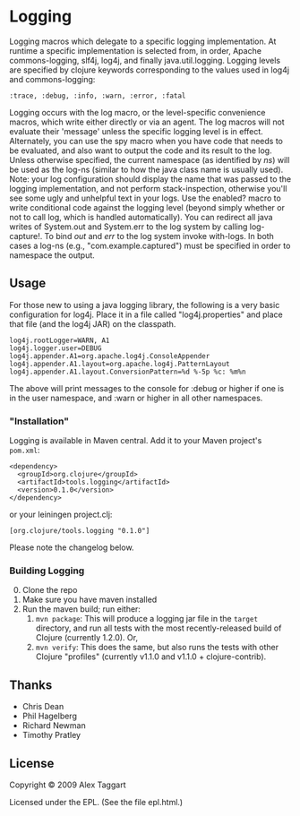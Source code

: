 # Logging

Logging macros which delegate to a specific logging implementation. At runtime a specific implementation is selected from, in order, Apache commons-logging, slf4j, log4j, and finally java.util.logging.  Logging levels are specified by clojure keywords corresponding to the values used in log4j and commons-logging:

    :trace, :debug, :info, :warn, :error, :fatal

Logging occurs with the log macro, or the level-specific convenience macros, which write either directly or via an agent.  The log macros will not evaluate their 'message' unless the specific logging level is in effect. Alternately, you can use the spy macro when you have code that needs to be evaluated, and also want to output the code and its result to the log.  Unless otherwise specified, the current namespace (as identified by *ns*) will be used as the log-ns (similar to how the java class name is usually used).  Note: your log configuration should display the name that was passed to the logging implementation, and not perform stack-inspection, otherwise you'll see some ugly and unhelpful text in your logs.  Use the enabled? macro to write conditional code against the logging level (beyond simply whether or not to call log, which is handled automatically).  You can redirect all java writes of System.out and System.err to the log system by calling log-capture!.  To bind *out* and *err* to the log system invoke with-logs.  In both cases a log-ns (e.g., \"com.example.captured\") must be specified in order to namespace the output.

## Usage

For those new to using a java logging library, the following is a very basic configuration for log4j. Place it in a file called \"log4j.properties\" and place that file (and the log4j JAR) on the classpath.

    log4j.rootLogger=WARN, A1
    log4j.logger.user=DEBUG
    log4j.appender.A1=org.apache.log4j.ConsoleAppender
    log4j.appender.A1.layout=org.apache.log4j.PatternLayout
    log4j.appender.A1.layout.ConversionPattern=%d %-5p %c: %m%n

The above will print messages to the console for :debug or higher if one is in the user namespace, and :warn or higher in all other namespaces.

### "Installation"

Logging is available in Maven central.  Add it to your Maven project's `pom.xml`:

    <dependency>
      <groupId>org.clojure</groupId>
      <artifactId>tools.logging</artifactId>
      <version>0.1.0</version>
    </dependency>

or your leiningen project.clj:

    [org.clojure/tools.logging "0.1.0"]

Please note the changelog below.

### Building Logging

0. Clone the repo
1. Make sure you have maven installed
2. Run the maven build; run either:
    1. `mvn package`: This will produce a logging jar file in the `target`
directory, and run all tests with the most recently-released build
of Clojure (currently 1.2.0). Or,
    2. `mvn verify`: This does the same, but also runs the tests with
other Clojure "profiles" (currently v1.1.0 and v1.1.0 + clojure-contrib). 

## Thanks

* Chris Dean
* Phil Hagelberg
* Richard Newman
* Timothy Pratley

## License

Copyright © 2009 Alex Taggart

Licensed under the EPL. (See the file epl.html.)
